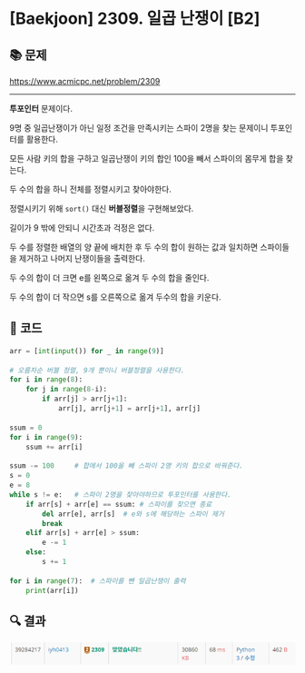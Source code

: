 # [Baekjoon] 2309. 일곱 난쟁이 [B2]

## 📚 문제

https://www.acmicpc.net/problem/2309

---

**투포인터** 문제이다.

9명 중 일곱난쟁이가 아닌 일정 조건을 만족시키는 스파이 2명을 찾는 문제이니 투포인터를 활용한다.

모든 사람 키의 합을 구하고 일곱난쟁이 키의 합인 100을 빼서 스파이의 몸무게 합을 찾는다.

두 수의 합을 하니 전체를 정렬시키고 찾아야한다.

정렬시키기 위해 `sort()` 대신 **버블정렬**을 구현해보았다.

길이가 9 밖에 안되니 시간초과 걱정은 없다.

두 수를 정렬한 배열의 양 끝에 배치한 후 두 수의 합이 원하는 값과 일치하면 스파이들을 제거하고 나머지 난쟁이들을 출력한다.

두 수의 합이 더 크면 e를 왼쪽으로 옮겨 두 수의 합을 줄인다.

두 수의 합이 더 작으면 s를 오른쪽으로 옮겨 두수의 합을 키운다.

## 📒 코드

```python
arr = [int(input()) for _ in range(9)]

# 오름차순 버블 정렬, 9개 뿐이니 버블정렬을 사용한다.
for i in range(8):
    for j in range(8-i):
        if arr[j] > arr[j+1]:
            arr[j], arr[j+1] = arr[j+1], arr[j]

ssum = 0
for i in range(9):
    ssum += arr[i]

ssum -= 100     # 합에서 100을 빼 스파이 2명 키의 합으로 바꿔준다.
s = 0
e = 8
while s != e:   # 스파이 2명을 찾아야하므로 투포인터를 사용한다.
    if arr[s] + arr[e] == ssum: # 스파이를 찾으면 종료
        del arr[e], arr[s]  # e와 s에 해당하는 스파이 제거
        break
    elif arr[s] + arr[e] > ssum:
        e -= 1
    else:
        s += 1

for i in range(7):  # 스파이를 뺀 일곱난쟁이 출력
    print(arr[i])
```

## 🔍 결과

![image-20220219002957549](README.assets/image-20220219002957549.png)